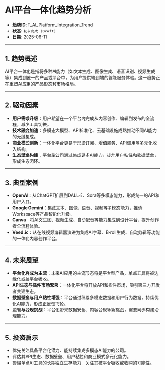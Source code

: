 # AI平台一体化趋势分析

- **趋势ID**: T_AI_Platform_Integration_Trend
- **状态**: `初步完成 (Draft)`
- **日期**: 2025-06-11

---

## 1. 趋势概述

AI平台一体化是指将多种AI能力（如文本生成、图像生成、语音识别、视频生成等）集成到统一的产品或平台中，为用户提供端到端的智能服务体验。这一趋势正在重塑AI应用的产品形态和市场格局。

---

## 2. 驱动因素

- **用户需求升级**：用户希望在一个平台内完成从内容创作、编辑到发布的全流程，减少工具切换。
- **技术融合加速**：多模态大模型、API标准化、云基础设施成熟推动不同AI能力的无缝集成。
- **商业模式创新**：一体化平台更易于形成订阅、增值服务、API调用等多元化收入结构。
- **生态壁垒构建**：平台型公司通过集成更多AI能力，提升用户粘性和数据壁垒，形成生态闭环。

---

## 3. 典型案例

- **OpenAI**：从ChatGPT扩展到DALL-E、Sora等多模态能力，形成统一的API和用户入口。
- **Google Gemini**：集成文本、图像、语音、视频等多模态能力，推动Workspace等产品智能化升级。
- **Canva**：将AI文生图、视频生成、自动配音等能力集成到设计平台，提升创作者全流程体验。
- **Veed.io**：从在线视频编辑器演进为集成AI字幕、B-roll生成、自动剪辑等功能的一体化内容创作平台。

---

## 4. 未来展望

- **平台化将成为主流**：未来AI应用的主流形态将是平台型产品，单点工具将被边缘化或被平台吸收。
- **API生态与插件市场繁荣**：一体化平台将开放API和插件市场，吸引第三方开发者共建生态。
- **数据壁垒与用户粘性增强**：平台通过积累多模态数据和用户行为数据，持续优化AI能力，形成正反馈飞轮。
- **监管与合规挑战**：平台化带来数据安全、内容合规等新挑战，需要同步构建治理能力。

---

## 5. 投资启示

- 优先关注具备平台化潜力、能持续集成多模态AI能力的公司。
- 评估其API生态、数据壁垒、用户粘性和商业模式多元化能力。
- 警惕单点AI工具的长期独立生存能力，关注其被平台吸收或收购的可能性。
